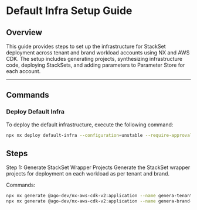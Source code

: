 # Default Infra Setup Guide

## Overview
This guide provides steps to set up the infrastructure for StackSet deployment across tenant and brand workload accounts using NX and AWS CDK. The setup includes generating projects, synthesizing infrastructure code, deploying StackSets, and adding parameters to Parameter Store for each account.

---

## Commands

### Deploy Default Infra
To deploy the default infrastructure, execute the following command:
```bash
npx nx deploy default-infra --configuration=unstable --require-approval never --profile AWSAdministratorAccess-149536462679
```

## Steps
Step 1: Generate StackSet Wrapper Projects
Generate the StackSet wrapper projects for deployment on each workload as per tenant and brand.

Commands:
```bash
npx nx generate @ago-dev/nx-aws-cdk-v2:application --name genera-tenant-stackset-wrapper
npx nx generate @ago-dev/nx-aws-cdk-v2:application --name genera-brand-stackset-wrapper
```
